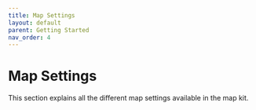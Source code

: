 ```yaml
---
title: Map Settings
layout: default
parent: Getting Started
nav_order: 4
---
```

# Map Settings
This section explains all the different map settings available in the map kit.
